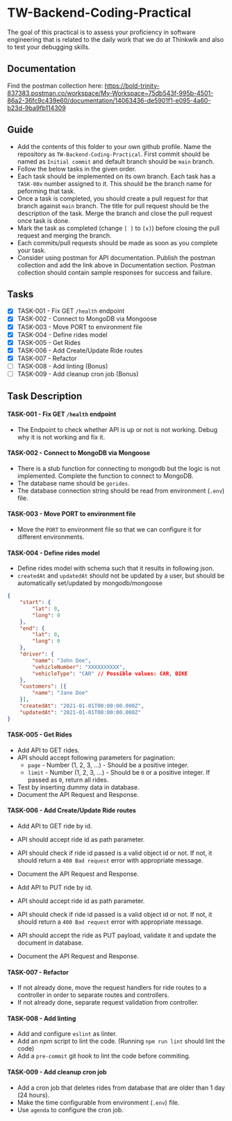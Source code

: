 # TW-Backend-Coding-Practical

The goal of this practical is to assess your proficiency in software engineering that is related to the daily work that we do at Thinkwik and also to test your debugging skills.

## Documentation

Find the postman collection here: https://bold-trinity-837383.postman.co/workspace/My-Workspace~75db543f-995b-4501-86a2-36fc9c439e60/documentation/14063436-de5901f1-e095-4a60-b23d-9ba9fb114309

## Guide

- Add the contents of this folder to your own github profile. Name the repository as `TW-Backend-Coding-Practical`. First commit should be named as `Initial commit` and default branch should be `main` branch.
- Follow the below tasks in the given order. 
- Each task should be implemented on its own branch. Each task has a `TASK-00x` number assigned to it. This should be the branch name for peforming that task.
- Once a task is completed, you should create a pull request for that branch against `main` branch. The title for pull request should be the description of the task. Merge the branch and close the pull request once task is done.
- Mark the task as completed (change `[ ]` to `[x]`) before closing the pull request and merging the branch.
- Each commits/pull requests should be made as soon as you complete your task.
- Consider using postman for API documentation. Publish the postman collection and add the link above in Documentation section. Postman collection should contain sample responses for success and failure.

## Tasks

- [x] TASK-001 - Fix GET `/health` endpoint
- [x] TASK-002 - Connect to MongoDB via Mongoose
- [x] TASK-003 - Move PORT to environment file
- [x] TASK-004 - Define rides model
- [x] TASK-005 - Get Rides
- [x] TASK-006 - Add Create/Update Ride routes
- [x] TASK-007 - Refactor
- [ ] TASK-008 - Add linting (Bonus)
- [ ] TASK-009 - Add cleanup cron job (Bonus)

## Task Description

#### TASK-001 - Fix GET `/health` endpoint

- The Endpoint to check whether API is up or not is not working. Debug why it is not working and fix it.

#### TASK-002 - Connect to MongoDB via Mongoose

- There is a stub function for connecting to mongodb but the logic is not implemented. Complete the function to connect to MongoDB.
- The database name should be `gorides`. 
- The database connection string should be read from environment (`.env`) file.

#### TASK-003 - Move PORT to environment file

- Move the `PORT` to environment file so that we can configure it for different environments.

#### TASK-004 - Define rides model

- Define rides model with schema such that it results in following json.
- `createdAt` and `updatedAt` should not be updated by a user, but should be automatically set/updated by mongodb/mongoose

```json
{
    "start": {
        "lat": 0,
        "long": 0
    },
    "end": {
        "lat": 0,
        "long": 0
    },
    "driver": {
        "name": "John Doe",
        "vehicleNumber": "XXXXXXXXXX",
        "vehicleType": "CAR" // Possible values: CAR, BIKE
    },
    "customers": [{
        "name": "Jane Doe"
    }],
    "createdAt": "2021-01-01T00:00:00.000Z",
    "updatedAt": "2021-01-01T00:00:00.000Z"
}
```

#### TASK-005 - Get Rides

- Add API to GET rides.
- API should accept following parameters for pagination:
    - `page` - Number (1, 2, 3, ...) - Should be a positive integer.
    - `limit` - Number (1, 2, 3, ...) - Should be `0` or a positive integer. If passed as `0`, return all rides.
- Test by inserting dummy data in database.
- Document the API Request and Response.

#### TASK-006 - Add Create/Update Ride routes

- Add API to GET ride by id.
- API should accept ride id as path parameter.
- API should check if ride id passed is a valid object id or not. If not, it should return a `400 Bad request` error with appropriate message.
- Document the API Request and Response.

- Add API to PUT ride by id.
- API should accept ride id as path parameter.
- API should check if ride id passed is a valid object id or not. If not, it should return a `400 Bad request` error with appropriate message.
- API should accept the ride as PUT payload, validate it and update the document in database.
- Document the API Request and Response.

#### TASK-007 - Refactor

- If not already done, move the request handlers for ride routes to a controller in order to separate routes and controllers.
- If not already done, separate request validation from controller.

#### TASK-008 - Add linting

- Add and configure `eslint` as linter.
- Add an npm script to lint the code. (Running `npm run lint` should lint the code)
- Add a `pre-commit` git hook to lint the code before commiting.

#### TASK-009 - Add cleanup cron job

- Add a cron job that deletes rides from database that are older than 1 day (24 hours).
- Make the time configurable from environment (`.env`) file.
- Use `agenda` to configure the cron job.
